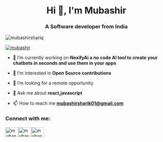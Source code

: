 
<h1 align="center">Hi 👋, I'm Mubashir</h1>
<h3 align="center">A  Software developer from India</h3>


<p align="left"> <img src="https://komarev.com/ghpvc/?username=mubashirshariq&label=Profile%20views&color=0e75b6&style=flat" alt="mubashirshariq" /> </p>

<p align="left"> <a href="https://x.com/sharik_mub69649" target="blank"><img src="https://img.shields.io/twitter/follow/mubashir?logo=twitter&style=for-the-badge" alt="mubashir" /></a> </p>

- 🔭 I’m currently working on **NexifyAi a no code AI tool to create your chatbots in seconds and use them in your apps**

- 🌱 I’m interested in  **Open Source contributions**

- 🤝 I’m looking for a remote opportunity

- 💬 Ask me about **react,javascript**

- 📫 How to reach me **mubashirsharik01@gmail.com**

<h3 align="left">Connect with me:</h3>
<p align="left">
<a href="https://x.com/sharik_mub69649?t=LCJ0ZTj6e7rszQUjFBmuYQ&s=08" target="blank"><img align="center" src="https://raw.githubusercontent.com/rahuldkjain/github-profile-readme-generator/master/src/images/icons/Social/twitter.svg" alt="mubashir" height="30" width="40" /></a><a href="https://www.linkedin.com/in/mubashir-shariq-5953a4225/" target="blank"><img align="center" src="https://raw.githubusercontent.com/rahuldkjain/github-profile-readme-generator/master/src/images/icons/Social/linked-in-alt.svg" alt="mubashir-shariq" height="30" width="40" /></a><a href="https://leetcode.com/u/Mubashir_Shariq/" target="blank"><img align="center" src="https://raw.githubusercontent.com/rahuldkjain/github-profile-readme-generator/master/src/images/icons/Social/leet-code.svg" alt="mubashirshariq" height="30" width="40" /></a>
</p>

